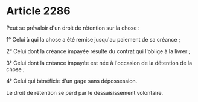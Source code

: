 # Article 2286

Peut se prévaloir d'un droit de rétention sur la chose :

1° Celui à qui la chose a été remise jusqu'au paiement de sa créance ;

2° Celui dont la créance impayée résulte du contrat qui l'oblige à la livrer ;

3° Celui dont la créance impayée est née à l'occasion de la détention de la chose ;

4° Celui qui bénéficie d'un gage sans dépossession.

Le droit de rétention se perd par le dessaisissement volontaire.
